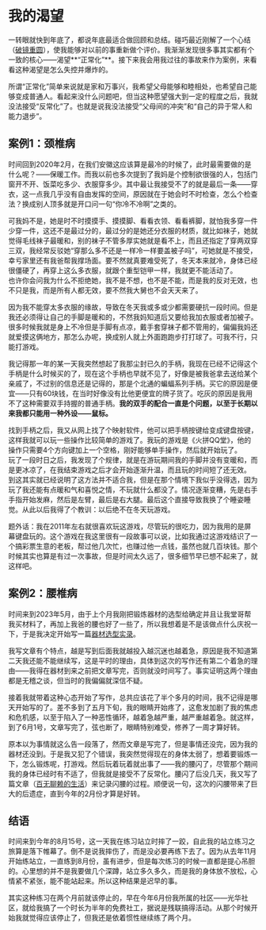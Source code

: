 # 我的渴望

一转眼就快到年底了，都说年底最适合做回顾和总结。碰巧最近刚解了一个心结（[破镜重圆](./2024-10-18-破镜重圆.md)），使我能够对以前的事重新做个评价。我渐渐发现很多事其实都有个一致的核心——渴望**“正常化”**。接下来我会用我过往的事故来作为案例，来看看这种渴望是怎么失控并爆炸的。

所谓“正常化”简单来说就是家和万事兴，我希望父母能够和睦相处，也希望自己能够变成普通人。看起来没什么问题吧，但当这种愿望强大到一定的程度之后，我就没法接受“反常化”了。也就是说我没法接受“父母间的冲突”和“自己的异于常人和能力退步”。

## 案例1：颈椎病

时间回到2020年2月，在我们安徽这应该算是最冷的时候了，此时最需要做的是什么呢？——保暖工作。而我以前也多次提到了我妈是个控制欲很强的人，包括门窗开不开、饭菜吃多少、衣服穿多少。其中最让我接受不了的就是最后一条——穿衣，这一点我几乎没有自由发挥的空间，原因就在于她会时不时检查，怎么个检查法？换成别人顶多就是开口问一句“你冷不冷啊”之类的。

可我妈不是，她是时不时摸摸手、摸摸脚、看看衣领、看看裤脚，就怕我多穿一件少穿一件，这还不是最过分的，最过分的是她还分衣服的材质，就比如袜子，她就觉得毛线袜子最暖和，别的袜子不管多厚实她就是看不上，而且还指定了穿两双穿三双，我经常反驳她“穿那么多不还是一样冷一样要盖被子吗”，可她就是不接受，幸亏家里还有我爸帮我撑场面。要不然就真要难受死了，冬天本来就冷，身体已经很僵硬了，再穿上这么多衣服，就跟个重型铠甲一样，我就更不能活动了。  
也许你会问我为什么不拒绝她，我不是不想，也不是不能，而是我的反对无效，也不只是我，而是所有人都无效，要不然我大舅也不会天天来了。

因为我不能穿太多衣服的缘故，导致在冬天我或多或少都需要硬抗一段时间。但是我还必须得让自己的手脚是暖和的，不然我妈知道后又要给我加衣服或者加被子。很多时候我就是身上不冷但是手脚有点凉，戴手套穿袜子都不管用的，偏偏我妈还就爱摸这俩地方，那怎么办呢，换成别人就上外面跑跑步打打球了。可我不行，只能打游戏。

我记得那一年的某一天我突然想起了我那尘封已久的手柄，我现在已经不记得这个手柄是什么时候买的了，现在这个手柄也早就不见了，好像是被我爸拿去送给某个亲戚了，不过别的信息还是记得的，那是个北通的蝙蝠系列手柄。买它的原因是便宜——只有60块钱，在当时好像没有比他更便宜的牌子货了。吃灰的原因是我用不了这种需要双手持握的普通手柄。**我的双手的配合一直是个问题，以至于长期以来我都只能用一种外设——鼠标。**

找到手柄之后，我又从网上找了个映射软件，他可以把手柄按键给变成键盘按键，这样我就可以玩一些操作比较简单的游戏了。我玩的游戏是《火拼QQ堂》，他的操作只需要4个方向键加上一个空格，刚好能够单手操作，然后就开始玩了。  
玩了一段时日之后，我发现了个规律，就是在游玩期间我的手脚并没有变暖和，而是更冰凉了，在我结束游戏之后才会开始逐渐升温，而且玩的时间短了还无效。  
到这其实就已经说明了这方法并不适合我，但是在那个情境下我似乎没得选，因为玩了我还能有点暖和气和喜悦之情，不玩就什么都没了。情况逐渐变糟，先是右手手指开始发麻，然后是左臂，最后是右大腿。最后这个直接导致我换了个睡姿睡觉。从此以后我得了个教训：以后绝不在冬天玩游戏。

题外话：我在2011年左右就很喜欢玩这游戏，尽管玩的很吃力，因为我用的是屏幕键盘玩的。这个游戏在我这里很有一段故事可以说，比如我通过这游戏结识了一个搞彩票生意的老板，帮过他几次忙，也赚过他一点钱，虽然也就几百块钱。那个时候其实也算是有过一次事故，但是时间太久远了，很多细节早已想不起来了，就这样吧。

## 案例2：腰椎病

时间来到2023年5月，由于上个月我刚把锻炼器材的选型给确定并且让我堂哥帮我买材料了，再加上我爸的腰也好了一些了，所以我想着是不是该做点什么庆祝一下，于是我决定开始写一篇[器材选型实录](./2023-06-01-心已死的家庭.md)。

我写文章有个特点，越是写到后面我就越投入越沉迷也越着急，原因是我不知道第二天我还能不能继续写，这是平时的理由，具体到这次的写作还有第二个着急的理由——我得在器材到来之前把文章写完，否则就没时间写了。事实证明这两个理由都是无稽之谈，但当时的我偏偏就深信不疑。

接着我就带着这种心态开始了写作，总共应该花了半个多月的时间，我不记得是哪天开始写的了。差不多到了五月下旬，我的眼睛开始疼了，这愈发加剧了我的焦虑和危机感，以至于陷入了一种恶性循环，越着急越严重，越严重越着急。就这样，到了6月1号，文章写完了，弦也断了，眼睛特别难受，修养了一周才算好转。

原本以为事情就这么告一段落了，然而文章是写完了，但是事情还没完，因为我的器材还没到。于是我又犯了个错误，我突然觉得现在的身体太弱了，想着要锻炼一下，怎么锻炼呢，打游戏。然后玩着玩着就出事了——我的腰闪了，尽管那个期间我的身体已经时有不适了，但我就是接受不了反常化。腰闪了后没几天，我又写了篇文章（[百无聊赖的生活](./2023-07-17-百无聊赖的生活.md)）来记录闪腰的过程。顺便说一句，这次的闪腰带来了巨大的后遗症，直到今年的2月份才算是好转。

## 结语

时间来到今年的8月15号，这一天我在练习站立时摔了一跤，自此我的站立练习之旅算是落下帷幕了。倒不是说我摔伤了，而是没必要再练下去了。因为从去年11月开始练站立，一直练到8月份，虽有进步，但是每次练习的时候一直都是提心吊胆的。心里想的并不是我要做几个深蹲，站立多久多久，而是我的身体放不放松，心情紧不紧张，能不能站起来。所以这种结果是迟早的事。

其实这种练习在两个月前就该停止的，早在今年6月份我所属的社区——光华社区，就给我搞了一个时长为半年的免费社工，据说是残联搞得活动。从那个时候开始我就觉得应该停止了，但我还是依着惯性继续练了两个月。
